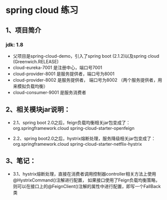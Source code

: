 # spring cloud 练习
## 1、项目简介
### jdk: 1.8
* 父项目是spring-cloud-demo，引入了spring boot (2.1.2)以及spring cloud (Greenwich.RELEASE)
* cloud-eureka-7001 是注册中心，端口号7001
* cloud-provider-8001 是服务提供者，端口号为8001
* cloud-provider-8002 是服务提供者， 端口号为8002  （两个服务提供者，用来模拟负载均衡）
* cloud-consumer-9001 是服务消费者

## 2、相关模块jar说明：
* 2.1、spring boot 2.0之后，feign负载均衡相关jar包变成了：
                <dependency>
                    <groupId>org.springframework.cloud</groupId>
                    <artifactId>spring-cloud-starter-openfeign</artifactId>
                </dependency>

* 2.2、spring boot2.0之后，hystrix熔断处理，服务降级相关jar包变成了：
                <dependency>
                    <groupId>org.springframework.cloud</groupId>
                    <artifactId>spring-cloud-starter-netflix-hystrix</artifactId>
                </dependency>
                
## 3、笔记：
* 3.1、hystrix熔断处理，直接在消费者调用控制器controller相关方法上使用@HystrixCommand()注解进行配置，
    如果接口使用了Feign负载均衡策略，则可以在接口上的@FeignClient()注解的属性中进行配置，即写一个FallBack类


